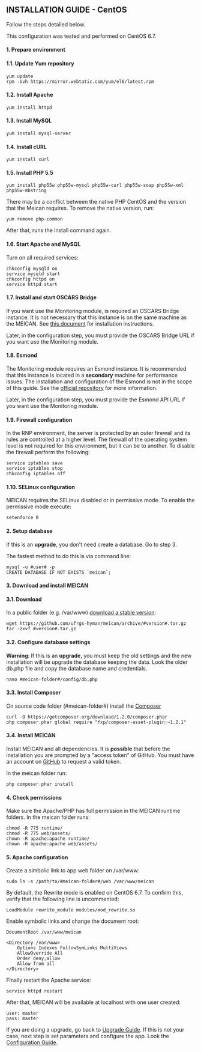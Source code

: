 ## INSTALLATION GUIDE - CentOS

Follow the steps detailed below.

This configuration was tested and performed on CentOS 6.7.

#### 1. Prepare environment

#### 1.1. Update Yum repository
```
yum update
rpm -Uvh https://mirror.webtatic.com/yum/el6/latest.rpm
```
#### 1.2. Install Apache
```
yum install httpd
```

#### 1.3. Install MySQL
```
yum install mysql-server
```

#### 1.4. Install cURL
```
yum install curl
```

#### 1.5. Install PHP 5.5

```
yum install php55w php55w-mysql php55w-curl php55w-soap php55w-xml php55w-mbstring
```

There may be a conflict between the native PHP CentOS and the version that the Meican requires. To remove the native version, run:

```
yum remove php-common
```

After that, runs the install command again.

#### 1.6. Start Apache and MySQL

Turn on all required services: 

````
chkconfig mysqld on
service mysqld start
chkconfig httpd on
service httpd start
````

#### 1.7. Install and start OSCARS Bridge

If you want use the Monitoring module, is required an OSCARS Bridge instance. It is not necessary that this instance is on the same machine as the MEICAN. See [this document](https://github.com/ufrgs-hyman/oscars-bridge/blob/master/README.md) for installation instructions. 

Later, in the configuration step, you must provide the OSCARS Bridge URL if you want use the Monitoring module.

#### 1.8. Esmond

The Monitoring module requires an Esmond instance. It is recommended that this instance is located in a **secondary** machine for performance issues. The installation and configuration of the Esmond is not in the scope of this guide. See the [official repository](https://github.com/esnet/esmond) for more information.

Later, in the configuration step, you must provide the Esmond API URL if you want use the Monitoring module.

#### 1.9. Firewall configuration

In the RNP environment, the server is protected by an outer firewall and its rules are controlled at a higher level. The firewall of the operating system level is not required for this environment, but it can be to another. To disable the firewall perform the following:

```
service iptables save
service iptables stop
chkconfig iptables off
```

#### 1.10. SELinux configuration

MEICAN requires the SELinux disabled or in permissive mode. To enable the permissive mode execute:

```
setenforce 0
```

#### 2. Setup database

If this is an **upgrade**, you don't need create a database. Go to step 3.

The fastest method to do this is via command line:

```
mysql -u #user# -p
CREATE DATABASE IF NOT EXISTS `meican`;
```

#### 3. Download and install MEICAN

#### 3.1. Download

In a public folder (e.g. /var/www) [download a stable version](https://github.com/ufrgs-hyman/meican/releases):

```
wget https://github.com/ufrgs-hyman/meican/archive/#version#.tar.gz
tar -zxvf #version#.tar.gz
```

#### 3.2. Configure database settings

**Warning**: If this is an **upgrade**, you must keep the old settings and the new installation will be upgrade the database keeping the data. Look the older db.php file and copy the database name and credentials.

```
nano #meican-folder#/config/db.php
```

#### 3.3. Install Composer

On source code folder (#meican-folder#) install the [Composer](https://getcomposer.org)

```
curl -O https://getcomposer.org/download/1.2.0/composer.phar
php composer.phar global require "fxp/composer-asset-plugin:~1.2.1"
```

#### 3.4. Install MEICAN

Install MEICAN and all dependencies. It is **possible** that before the installation you are prompted by a "access token" of GitHub. You must have an account on [GitHub](https://github.com/settings/tokens) to request a valid token. 

In the meican folder run:

```
php composer.phar install
```

#### 4. Check permissions

Make sure the Apache/PHP has full permission in the MEICAN runtime folders. In the meican folder runs:
```
chmod -R 775 runtime/
chmod -R 775 web/assets/
chown -R apache:apache runtime/
chown -R apache:apache web/assets/
```

#### 5. Apache configuration

Create a simbolic link to app web folder on /var/www:

```
sudo ln -s /path/to/#meican-folder#/web /var/www/meican
```

By default, the Rewrite mode is enabled on CentOS 6.7. To confirm this, verify that the following line is uncommented:

```
LoadModule rewrite_module modules/mod_rewrite.so
```

Enable symbolic links and change the document root:

```
DocumentRoot /var/www/meican

<Directory /var/www>
    Options Indexes FollowSymLinks MultiViews
    AllowOverride All
    Order deny,allow
    Allow from all
</Directory>
```

Finally restart the Apache service:

```
service httpd restart
```

After that, MEICAN will be available at localhost with one user created:

```
user: master
pass: master
```

If you are doing a upgrade, go back to [Upgrade Guide](https://github.com/ufrgs-hyman/meican/blob/master/docs/guide/upgrade.md). If this is not your case, next step is set parameters and configure the app. Look the [Configuration Guide](https://github.com/ufrgs-hyman/meican/blob/master/docs/guide/configuration.md).
